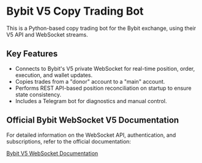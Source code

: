 # Bybit V5 Copy Trading Bot

This is a Python-based copy trading bot for the Bybit exchange, using their V5 API and WebSocket streams.

## Key Features

- Connects to Bybit's V5 private WebSocket for real-time position, order, execution, and wallet updates.
- Copies trades from a "donor" account to a "main" account.
- Performs REST API-based position reconciliation on startup to ensure state consistency.
- Includes a Telegram bot for diagnostics and manual control.

## Official Bybit WebSocket V5 Documentation

For detailed information on the WebSocket API, authentication, and subscriptions, refer to the official documentation:

[Bybit V5 WebSocket Documentation](https://bybit-exchange.github.io/docs/v5/ws/connect)
